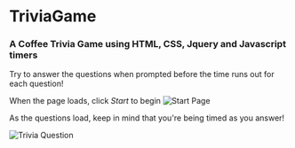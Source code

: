 # TriviaGame

### A Coffee Trivia Game using HTML, CSS, Jquery and Javascript timers

Try to answer the questions when prompted before the time runs out for each question!

When the page loads, click *Start* to begin
![Start Page](/images/triviaStart.jpg)

As the questions load, keep in mind that you're being timed as you answer!

![Trivia Question](/images/triviaQuestion.jpg)
